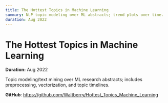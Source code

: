 ```yaml
---
title: The Hottest Topics in Machine Learning
summary: NLP topic modeling over ML abstracts; trend plots over time.
duration: Aug 2022
---
```


# The Hottest Topics in Machine Learning

**Duration:** Aug 2022

Topic modeling/text mining over ML research abstracts; includes preprocessing, vectorization, and topic timelines.

**GitHub**: <https://github.com/Waltberry/Hottest_Topics_Machine_Learning>

